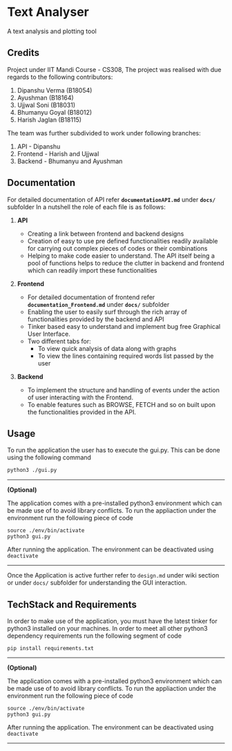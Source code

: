 # Text Analyser

A text analysis and plotting tool

## Credits

Project under IIT Mandi Course - CS308, The project was realised with due regards to the following contributors:

1. Dipanshu Verma (B18054)
2. Ayushman (B18164)
3. Ujjwal Soni (B18031)
4. Bhumanyu Goyal (B18012)
5. Harish Jaglan (B18115)

The team was further subdivided to work under following branches:

1. API - Dipanshu
2. Frontend - Harish and Ujjwal
3. Backend - Bhumanyu and Ayushman

## Documentation

For detailed documentation of API refer **`documentationAPI.md`** under **`docs/`** subfolder
In a nutshell the role of each file is as follows:

1. **API**
    - Creating a link between frontend and backend designs
    - Creation of easy to use pre defined functionalities readily available for carrying out complex pieces of codes or their combinations
    - Helping to make code easier to understand. The API itself being a pool of functions helps to reduce the clutter in backend and frontend which can readily import these functionalities

2. **Frontend**
    - For detailed documentation of frontend refer **`documentation_Frontend.md`** under **`docs/`** subfolder
    - Enabling the user to easily surf through the rich array of functionalities provided by the backend and API
    - Tinker based easy to understand and implement bug free Graphical User Interface.
    - Two different tabs for:
        - To view quick analysis of data along with graphs
        - To view the lines containing required words list passed by the user

3. **Backend**
    - To implement the structure and handling of events under the action of user interacting with the Frontend.
    - To enable features such as BROWSE, FETCH and so on built upon the functionalities provided in the API.

## Usage

To run the application the user has to execute the gui.py. This can be done using the following command

```bash
python3 ./gui.py
```
-----------
**(Optional)**

The application comes with a pre-installed python3 environment which can be made use of to avoid library conflicts. To run the appliaction under the environment run the following piece of code

```
source ./env/bin/activate
python3 gui.py
```

After running the application. The environment can be deactivated using ```deactivate ```

---------

Once the Application is active further refer to ```design.md``` under wiki section or under ```docs/``` subfolder for understanding the GUI interaction.

## TechStack and Requirements

In order to make use of the application, you must have the latest tinker for python3 installed on your machines.
In order to meet all other python3 dependency requirements run the following segment of code

```
pip install requirements.txt
```
-------------------------------------------------------

**(Optional)**

The application comes with a pre-installed python3 environment which can be made use of to avoid library conflicts. To run the appliaction under the environment run the following piece of code

```
source ./env/bin/activate
python3 gui.py
```

After running the application. The environment can be deactivated using ```deactivate ```

--------------------------------------------------------

